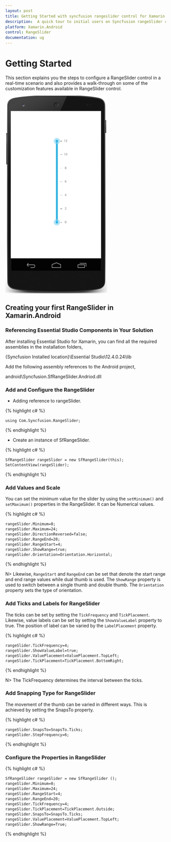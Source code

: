 ```yaml
---
layout: post
title: Getting Started with syncfusion rangeslider control for Xamarin.Android 
description:  A quick tour to initial users on Syncfusion rangeSlider control for Xamarin.Android platform
platform: Xamarin.Android 
control: RangeSlider
documentation: ug
---
```


# Getting Started

This section explains you the steps to configure a RangeSlider control in a real-time scenario and also provides a walk-through on some of the customization features available in RangeSlider control.

![](images/RangeSlider.png)

## Creating your first RangeSlider in Xamarin.Android

### Referencing Essential Studio Components in Your Solution

After installing Essential Studio for Xamarin, you can find all the required assemblies in the installation folders,

{Syncfusion Installed location}\Essential Studio\12.4.0.24\lib

Add the following assembly references to the Android project,

android\Syncfusion.SfRangeSlider.Andriod.dll


### Add and Configure the RangeSlider

* Adding reference to rangeSlider.

{% highlight c# %}

	using Com.Syncfusion.RangeSlider; 

{% endhighlight %}


* Create an instance of SfRangeSlider.


{% highlight c# %}		

	SfRangeSlider rangeSlider = new SfRangeSlider(this);
	SetContentView(rangeSlider);

{% endhighlight %}

### Add Values and Scale

You can set the minimum value for the slider by using the `setMinimum()` and `setMaximum()` properties in the RangeSlider. It can be Numerical values.

{% highlight c# %}

	rangeSlider.Minimum=0; 
	rangeSlider.Maximum=24; 
	rangeSlider.DirectionReversed=false; 
	rangeSlider.RangeEnd=20; 
	rangeSlider.RangeStart=4;
	rangeSlider.ShowRange=true; 
	rangeSlider.Orientation=Orientation.Horizontal;

{% endhighlight %}

N> Likewise, `RangeStart` and `RangeEnd` can be set that denote the start range and end range values while dual thumb is used. The `ShowRange` property is used to switch between a single thumb and double thumb. The `Orientation` property sets the type of orientation.

### Add Ticks and Labels for RangeSlider

The ticks can be set by setting the `TickFrequency` and `TickPlacement`. Likewise, value labels can be set by setting the `ShowValueLabel` property to true. The position of label can be varied by the `LabelPlacement` property.

{% highlight c# %}

	rangeSlider.TickFrequency=4; 
	rangeSlider.ShowValueLabel=true; 
	rangeSlider.ValuePlacement=ValuePlacement.TopLeft; 
	rangeSlider.TickPlacement=TickPlacement.BottomRight;

{% endhighlight %}

N> The TickFrequency determines the interval between the ticks.

### Add Snapping Type for RangeSlider

The movement of the thumb can be varied in different ways. This is achieved by setting the SnapsTo property.

{% highlight c# %}

	rangeSlider.SnapsTo=SnapsTo.Ticks; 
	rangeSlider.StepFrequency=6;

{% endhighlight %}

### Configure the Properties in RangeSlider

{% highlight c# %}

	SfRangeSlider rangeSlider = new SfRangeSlider ();
	rangeSlider.Minimum=0;
	rangeSlider.Maximum=24;
	rangeSlider.RangeStart=4;
	rangeSlider.RangeEnd=20;
	rangeSlider.TickFrequency=4;
	rangeSlider.TickPlacement=TickPlacement.Outside;
	rangeSlider.SnapsTo=SnapsTo.Ticks;
	rangeSlider.ValuePlacement=ValuePlacement.TopLeft;
	rangeSlider.ShowRange=True;

{% endhighlight %}